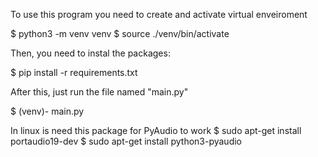 To use this program you need to create and activate virtual enveiroment

$ python3 -m venv venv
$ source ./venv/bin/activate

Then, you need to instal the packages:

$ pip install -r requirements.txt

After this, just run the file named "main.py"

$ (venv)- main.py

In linux is need this package for PyAudio to work
$ sudo apt-get install portaudio19-dev
$ sudo apt-get install python3-pyaudio
